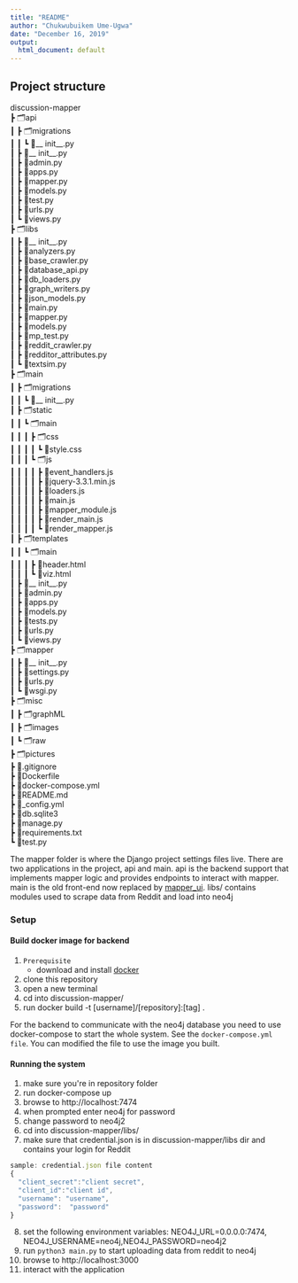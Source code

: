 ```yaml
---
title: "README"
author: "Chukwubuikem Ume-Ugwa"
date: "December 16, 2019"
output:
  html_document: default
---
```


## Project structure

discussion-mapper<br/>
 ┣ 🗂api <br/>
 ┃ ┣ 🗂migrations<br/>
 ┃ ┃ ┗ 📄__ init__.py<br/>
 ┃ ┣ 📄__ init__.py<br/>
 ┃ ┣ 📄admin.py<br/>
 ┃ ┣ 📄apps.py<br/>
 ┃ ┣ 📄mapper.py<br/>
 ┃ ┣ 📄models.py<br/>
 ┃ ┣ 📄test.py<br/>
 ┃ ┣ 📄urls.py<br/>
 ┃ ┗ 📄views.py<br/>
 ┣ 🗂libs<br/>
 ┃ ┣ 📄__ init__.py<br/>
 ┃ ┣ 📄analyzers.py<br/>
 ┃ ┣ 📄base_crawler.py<br/>
 ┃ ┣ 📄database_api.py<br/>
 ┃ ┣ 📄db_loaders.py<br/>
 ┃ ┣ 📄graph_writers.py<br/>
 ┃ ┣ 📄json_models.py<br/>
 ┃ ┣ 📄main.py<br/>
 ┃ ┣ 📄mapper.py<br/>
 ┃ ┣ 📄models.py<br/>
 ┃ ┣ 📄mp_test.py<br/>
 ┃ ┣ 📄reddit_crawler.py<br/>
 ┃ ┣ 📄redditor_attributes.py<br/>
 ┃ ┗ 📄textsim.py<br/>
 ┣ 🗂main<br/>
 ┃ ┣ 🗂migrations<br/>
 ┃ ┃ ┗ 📄__ init__.py<br/>
 ┃ ┣ 🗂static<br/>
 ┃ ┃ ┗ 🗂main<br/>
 ┃ ┃ ┃ ┣ 🗂css<br/>
 ┃ ┃ ┃ ┃ ┗ 📄style.css<br/>
 ┃ ┃ ┃ ┗ 🗂js<br/>
 ┃ ┃ ┃ ┃ ┣ 📄event_handlers.js<br/>
 ┃ ┃ ┃ ┃ ┣ 📄jquery-3.3.1.min.js<br/>
 ┃ ┃ ┃ ┃ ┣ 📄loaders.js<br/>
 ┃ ┃ ┃ ┃ ┣ 📄main.js<br/>
 ┃ ┃ ┃ ┃ ┣ 📄mapper_module.js<br/>
 ┃ ┃ ┃ ┃ ┣ 📄render_main.js<br/>
 ┃ ┃ ┃ ┃ ┗ 📄render_mapper.js<br/>
 ┃ ┣ 🗂templates<br/>
 ┃ ┃ ┗ 🗂main<br/>
 ┃ ┃ ┃ ┣ 📄header.html<br/>
 ┃ ┃ ┃ ┗ 📄viz.html<br/>
 ┃ ┣ 📄__ init__.py<br/>
 ┃ ┣ 📄admin.py<br/>
 ┃ ┣ 📄apps.py<br/>
 ┃ ┣ 📄models.py<br/>
 ┃ ┣ 📄tests.py<br/>
 ┃ ┣ 📄urls.py<br/>
 ┃ ┗ 📄views.py<br/>
 ┣ 🗂mapper<br/>
 ┃ ┣ 📄__ init__.py<br/>
 ┃ ┣ 📄settings.py<br/>
 ┃ ┣ 📄urls.py<br/>
 ┃ ┗ 📄wsgi.py<br/>
 ┣ 🗂misc<br/>
 ┃ ┣ 🗂graphML<br/>
 ┃ ┣ 🗂images<br/>
 ┃ ┗ 🗂raw<br/>
 ┣ 🗂pictures<br/>
 ┣ 📄.gitignore<br/>
 ┣ 📄Dockerfile<br/>
 ┣ 📄docker-compose.yml<br/>
 ┣ 📄README.md<br/>
 ┣ 📄_config.yml<br/>
 ┣ 📄db.sqlite3<br/>
 ┣ 📄manage.py<br/>
 ┣ 📄requirements.txt<br/>
 ┗ 📄test.py<br/>
 
The mapper folder is where the Django project settings files live. There are two applications in the project, api and main. api is the backend support that implements mapper logic and provides endpoints to interact with mapper. main is the old front-end now replaced by [mapper_ui](https://github.com/CleverChuk/mapper_ui). libs/ contains modules used to scrape data from Reddit and load into neo4j

### Setup
#### Build docker image for backend
1. `Prerequisite`
    - download and install [docker](https://docs.docker.com/install/)
2. clone this repository
3. open a new terminal
4. cd into discussion-mapper/
5. run docker build -t [username]/[repository]:[tag] .

For the backend to communicate with the neo4j database you need to use docker-compose to start the whole system. See the `docker-compose.yml file`. You can modified the file to use the image you built.

#### Running the system
1. make sure you're in repository folder
2. run docker-compose up
3. browse to http://localhost:7474
4. when prompted enter neo4j for password
5. change password to neo4j2
6. cd into discussion-mapper/libs/
7. make sure that credential.json is in discussion-mapper/libs dir and contains your login for Reddit
```js
sample: credential.json file content
{
  "client_secret":"client secret",
  "client_id":"client id",
  "username": "username",
  "password":  "password"
}
```
8. set the following environment variables: NEO4J_URL=0.0.0.0:7474, NEO4J_USERNAME=neo4j,NEO4J_PASSWORD=neo4j2
9. run `python3 main.py` to start uploading data from reddit to neo4j
10. browse to http://localhost:3000
11. interact with the application

